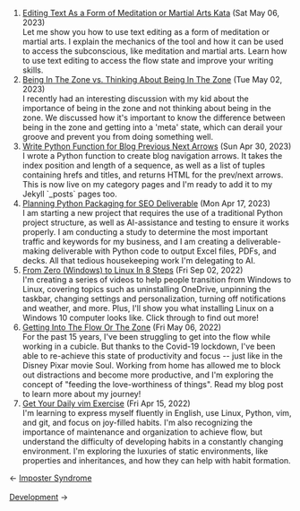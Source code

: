 <ol>
<li><a href="/blog/editing-text-as-a-form-of-meditation-or-martial-arts-kata/">Editing Text As a Form of Meditation or Martial Arts Kata</a> (Sat May 06, 2023)
<br/>Let me show you how to use text editing as a form of meditation or martial arts. I explain the mechanics of the tool and how it can be used to access the subconscious, like meditation and martial arts. Learn how to use text editing to access the flow state and improve your writing skills.</li>
<li><a href="/blog/being-in-the-zone-vs-thinking-about-being-in-the-zone/">Being In The Zone vs. Thinking About Being In The Zone</a> (Tue May 02, 2023)
<br/>I recently had an interesting discussion with my kid about the importance of being in the zone and not thinking about being in the zone. We discussed how it's important to know the difference between being in the zone and getting into a 'meta' state, which can derail your groove and prevent you from doing something well.</li>
<li><a href="/blog/write-python-function-for-blog-previous-next-arrows/">Write Python Function for Blog Previous Next Arrows</a> (Sun Apr 30, 2023)
<br/>I wrote a Python function to create blog navigation arrows. It takes the index position and length of a sequence, as well as a list of tuples containing hrefs and titles, and returns HTML for the prev/next arrows. This is now live on my category pages and I'm ready to add it to my Jekyll `_posts` pages too.</li>
<li><a href="/blog/planning-python-packaging-for-seo-deliverable/">Planning Python Packaging for SEO Deliverable</a> (Mon Apr 17, 2023)
<br/>I am starting a new project that requires the use of a traditional Python project structure, as well as AI-assistance and testing to ensure it works properly. I am conducting a study to determine the most important traffic and keywords for my business, and I am creating a deliverable-making deliverable with Python code to output Excel files, PDFs, and decks. All that tedious housekeeping work I'm delegating to AI.</li>
<li><a href="/blog/from-zero-windows-to-linux-in-8-steps/">From Zero (Windows) to Linux In 8 Steps</a> (Fri Sep 02, 2022)
<br/>I'm creating a series of videos to help people transition from Windows to Linux, covering topics such as uninstalling OneDrive, unpinning the taskbar, changing settings and personalization, turning off notifications and weather, and more. Plus, I'll show you what installing Linux on a Windows 10 computer looks like. Click through to find out more!</li>
<li><a href="/blog/getting-into-the-flow-or-the-zone/">Getting Into The Flow Or The Zone</a> (Fri May 06, 2022)
<br/>For the past 15 years, I've been struggling to get into the flow while working in a cubicle. But thanks to the Covid-19 lockdown, I've been able to re-achieve this state of productivity and focus -- just like in the Disney Pixar movie Soul. Working from home has allowed me to block out distractions and become more productive, and I'm exploring the concept of "feeding the love-worthiness of things". Read my blog post to learn more about my journey!</li>
<li><a href="/blog/get-your-daily-vim-exercise/">Get Your Daily vim Exercise</a> (Fri Apr 15, 2022)
<br/>I'm learning to express myself fluently in English, use Linux, Python, vim, and git, and focus on joy-filled habits. I'm also recognizing the importance of maintenance and organization to achieve flow, but understand the difficulty of developing habits in a constantly changing environment. I'm exploring the luxuries of static environments, like properties and inheritances, and how they can help with habit formation.</li>
</ol>
<div class="arrow-links"><div class="post-nav-prev"><span class="arrow">&larr;&nbsp;</span><a href="/imposter-syndrome/">Imposter Syndrome</a></div> &nbsp; <div class="post-nav-next"><a href="/development/">Development</a><span class="arrow">&nbsp;&rarr;</span></div></div>